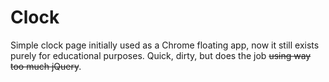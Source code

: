 # Clock

Simple clock page initially used as a Chrome floating app, now it still exists purely for educational purposes.  Quick, dirty, but does the job ~~using way too much jQuery~~.

